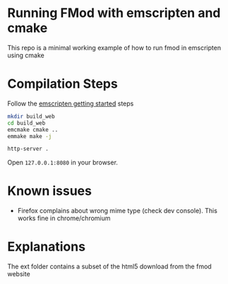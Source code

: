# Running FMod with emscripten and cmake

This repo is a minimal working example of how to run fmod in emscripten using cmake

# Compilation Steps

Follow the [emscripten getting started](https://emscripten.org/docs/getting_started/downloads.html) steps

```bash
mkdir build_web
cd build_web
emcmake cmake ..
emmake make -j

http-server .
```

Open `127.0.0.1:8080` in your browser.

# Known issues

- Firefox complains about wrong mime type (check dev console). This works fine in chrome/chromium

# Explanations

The ext folder contains a subset of the html5 download from the fmod website 
